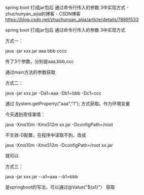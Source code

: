 spring boot 打成jar包后 通过命令行传入的参数 3中实现方式 - zhuchunyan_aijia的博客 - CSDN博客 https://blog.csdn.net/zhuchunyan_aijia/article/details/78891533

spring boot 打成jar包后 通过命令行传入的参数 3中实现方式

方式一：

java -jar xxx.jar  aaa  bbb cccc

传了3个参数，分别是aaa,bbb,ccc

通过main方法的参数获取

 

方式二：

java -jar xxx.jar -Da1=aaa -Db1=bbb -Dc1=ccc

通过  System.getProperty("aaa","1"); 方式获取。作为环境变量

今天遇到奇怪事情：

java  -Xms10m -Xmx512m  xx.jar -DconfigPath=/root

不生效-D配置，在程序中读取不到。改成

java  -Xms10m -Xmx512m  -DconfigPath=/root   xx.jar  

就可以

方式三：

java -jar xxx.jar --a1=aaa --b1=bbb

是springboot的写法，可以通过@Value("${a1}"） 获取